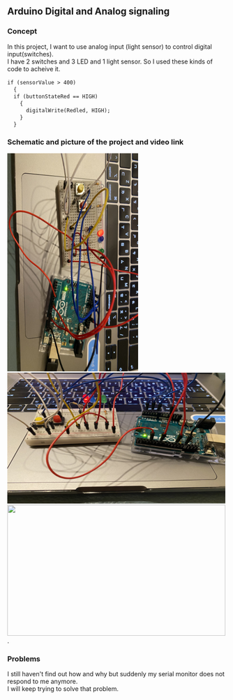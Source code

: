 ## Arduino Digital and Analog signaling
### Concept
In this project, I want to use analog input (light sensor) to control digital input(switches).  
I have 2 switches and 3 LED and 1 light sensor.
So I used these kinds of code to acheive it. 
```` 
if (sensorValue > 400)
  {
  if (buttonStateRed == HIGH)
    {
      digitalWrite(Redled, HIGH);
    }
  }
  ````
### Schematic and picture of the project and video link
<img src="https://github.com/FairyyGenie/introToIM/blob/main/June17/June17_1.jpg" width=300 height=500>
<img src="https://github.com/FairyyGenie/introToIM/blob/main/June17/June17_2.jpg" width=500 height=300>
<img src="https://github.com/FairyyGenie/introToIM/blob/main/June17/June_17_Arduino.jpg" width=500 height=300>. 

### Problems
I still haven't find out how and why but suddenly my serial monitor does not respond to me anymore.  
I will keep trying to solve that problem.
